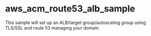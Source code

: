 # aws_acm_route53_alb_sample
This sample will set up an ALB/target group/autoscaling group using TLS/SSL and route 53 managing your domain
